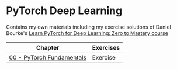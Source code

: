 # PyTorch Deep Learning
Contains my own materials including my exercise solutions of Daniel Bourke's [Learn PyTorch for Deep Learning: Zero to Mastery course](https://github.com/mrdbourke/pytorch-deep-learning)

| Chapter  | Exercises |
| ------------- | ------------- |
| [00 - PyTorch Fundamentals](00_pytorch_fundamentals.ipynb)  | Exercise  |
